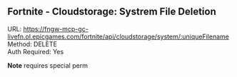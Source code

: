 ## Fortnite - Cloudstorage: Systrem File Deletion

URL: https://fngw-mcp-gc-livefn.ol.epicgames.com/fortnite/api/cloudstorage/system/:uniqueFilename \
Method: DELETE \
Auth Required: Yes

**Note** requires special perm
